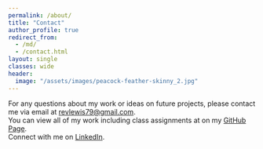 ```yaml
---
permalink: /about/
title: "Contact"
author_profile: true
redirect_from: 
  - /md/
  - /contact.html
layout: single
classes: wide
header:
  image: "/assets/images/peacock-feather-skinny_2.jpg"
---
```


For any questions about my work or ideas on future projects, please contact me via email at [revlewis79@gmail.com](mailto:revlewis79@gmail.com).  
You can view all of my work including class assignments at on my [GitHub Page](https://github.com/RebeccaLewis-DS).  
Connect with me on [LinkedIn](https://www.linkedin.com/in/rebeccavlewis/).
